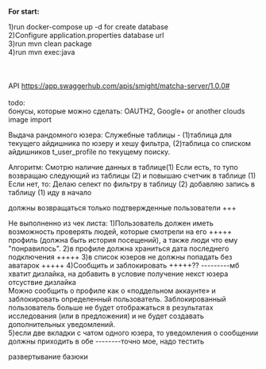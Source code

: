 <b>For start:</b><br>

1)run docker-compose up -d for create database <br>
2)Configure application.properties database url <br>
3)run mvn clean package <br>
4)run mvn exec:java <br>
<br><br><br>
API https://app.swaggerhub.com/apis/smight/matcha-server/1.0.0#<br>
<br>
todo:<br>
бонусы, которые можно сделать: OAUTH2, Google+ or another clouds image import


Выдача рандомного юзера:
Служебные таблицы - (1)таблица для текущего айдишника по юзеру и хешу фильтра, 
                    (2)таблица со списком айдишников t_user_profile по текущему поиску.

Алгоритм:
Смотрю наличие данных в таблице(1)
Если есть, то тупо возвращаю следующий из таблицы (2) и повышаю счетчик в таблице (1)
Если нет, то:
Делаю селект по фильтру в таблицу (2)
добавляю запись в таблицу (1)
иду в начало


должны возвращаться только подтвержденные пользователи +++

Не выполненно из чек листа:
1)Пользователь должен иметь возможность проверять людей, которые смотрели на его                        +++++
профиль (должна быть история посещений), а также люди
что ему "понравилось".
2)в профиле должна храниться дата последнего подключения                                                +++++
3)в список юзеров не должны попадать без аватарок                                                       +++++
4)Сообщить и заблокировать                                                                              +++++??
---------мб хватит дизлайка, на добавить в условие получение некст юзера отсуствие дизлайка                                                               
Можно сообщить о профиле как о «поддельном аккаунте» и заблокировать определенный
пользователь. Заблокированный пользователь больше не будет отображаться в результатах исследования (или в
предложения) и не будет создавать дополнительных уведомлений.                                           
5)если две вкладки с чатом одного юзера, то уведомления о сообщении должны приходить в обе            --------точно мое, надо тестить



развертывание базюки
